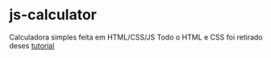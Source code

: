 # js-calculator
Calculadora simples feita em HTML/CSS/JS
Todo o HTML e CSS foi retirado deses [tutorial](https://www.freecodecamp.org/news/how-to-build-an-html-calculator-app-from-scratch-using-javascript-4454b8714b98/)
